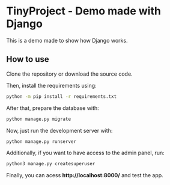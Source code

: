 # TinyProject - Demo made with Django

This is a demo made to show how Django works.

## How to use

Clone the repository or download the source code.

Then, install the requirements using:

```bash
python -m pip install -r requirements.txt
```

After that, prepare the database with:

```bash
python manage.py migrate
```

Now, just run the development server with:

```bash
python manage.py runserver
```

Additionally, if you want to have access to the admin panel, run:

```bash
python3 manage.py createsuperuser
```

Finally, you can acess **http://localhost:8000/** and test the app.
